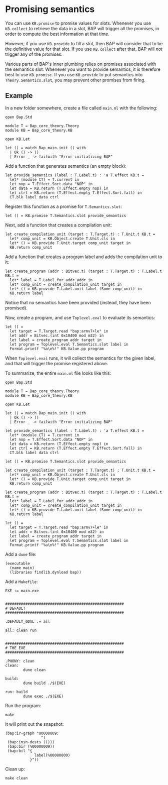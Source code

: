 # Promising semantics

You can use `KB.promise` to promise values for slots. Whenever you use `KB.collect` to retrieve the data in a slot, BAP will trigger all the promises, in order to compute the best information at that time.

However, if you use `KB.provide` to fill a slot, then BAP will consider that to be the definitive value for that slot. If you use `KB.collect` after that, BAP will _not_ trigger any of the promises. 

Various parts of BAP's inner plumbing relies on promises associated with the semantics slot. Whenever you want to provide semantics, it is therefore best to use `KB.promise`. If you use `KB.provide` to put semantics into `Theory.Semantics.slot`, you may prevent other promises from firing. 
 

## Example

In a new folder somewhere, create a file called `main.ml` with the following:

```
open Bap.Std

module T = Bap_core_theory.Theory
module KB = Bap_core_theory.KB

open KB.Let

let () = match Bap_main.init () with
  | Ok () -> ()
  | Error _ -> failwith "Error initializing BAP"
```

Add a function that generates semantics (an empty block):

```
let provide_semantics (label : T.Label.t) : 'a T.effect KB.t =
  let* (module CT) = T.current in
  let nop = T.Effect.Sort.data "NOP" in
  let data = KB.return (T.Effect.empty nop) in
  let ctrl = KB.return (T.Effect.empty T.Effect.Sort.fall) in
  CT.blk label data ctrl
```

Register this function as a promise for `T.Semantics.slot`:

```
let () = KB.promise T.Semantics.slot provide_semantics
```

Next, add a function that creates a compilation unit:

```
let create_compilation_unit (target : T.Target.t) : T.Unit.t KB.t =
  let* comp_unit = KB.Object.create T.Unit.cls in
  let* () = KB.provide T.Unit.target comp_unit target in
  KB.return comp_unit
```

Add a function that creates a program label and adds the compilation unit to it:

```
let create_program (addr : Bitvec.t) (target : T.Target.t) : T.Label.t KB.t =
  let* label = T.Label.for_addr addr in
  let* comp_unit = create_compilation_unit target in
  let* () = KB.provide T.Label.unit label (Some comp_unit) in
  KB.return label
```

Notice that no semantics have been provided (instead, they have been promised).

Now, create a program, and use `Toplevel.eval` to evaluate its semantics:

```
let () =
  let target = T.Target.read "bap:armv7+le" in
  let addr = Bitvec.(int 0x10400 mod m32) in
  let label = create_program addr target in
  let program = Toplevel.eval T.Semantics.slot label in
  Format.printf "%a\n%!" KB.Value.pp program
```

When `Toplevel.eval` runs, it will collect the semantics for the given label, and that will trigger the promise registered above.

To summarize, the entire `main.ml` file looks like this:

```
open Bap.Std

module T = Bap_core_theory.Theory
module KB = Bap_core_theory.KB

open KB.Let

let () = match Bap_main.init () with
  | Ok () -> ()
  | Error _ -> failwith "Error initializing BAP"

let provide_semantics (label : T.Label.t) : 'a T.effect KB.t =
  let* (module CT) = T.current in
  let nop = T.Effect.Sort.data "NOP" in
  let data = KB.return (T.Effect.empty nop) in
  let ctrl = KB.return (T.Effect.empty T.Effect.Sort.fall) in
  CT.blk label data ctrl

let () = KB.promise T.Semantics.slot provide_semantics

let create_compilation_unit (target : T.Target.t) : T.Unit.t KB.t =
  let* comp_unit = KB.Object.create T.Unit.cls in
  let* () = KB.provide T.Unit.target comp_unit target in
  KB.return comp_unit

let create_program (addr : Bitvec.t) (target : T.Target.t) : T.Label.t KB.t =
  let* label = T.Label.for_addr addr in
  let* comp_unit = create_compilation_unit target in
  let* () = KB.provide T.Label.unit label (Some comp_unit) in
  KB.return label

let () =
  let target = T.Target.read "bap:armv7+le" in
  let addr = Bitvec.(int 0x10400 mod m32) in
  let label = create_program addr target in
  let program = Toplevel.eval T.Semantics.slot label in
  Format.printf "%a\n%!" KB.Value.pp program
```

Add a `dune` file:

```
(executable
  (name main)
  (libraries findlib.dynload bap))
```

Add a `Makefile`:

```
EXE := main.exe


#####################################################
# DEFAULT
#####################################################

.DEFAULT_GOAL := all

all: clean run


#####################################################
# THE EXE
#####################################################

.PHONY: clean
clean:
        dune clean

build:
        dune build ./$(EXE)

run: build
        dune exec ./$(EXE)
```

Run the program:

```
make
```

It will print out the snapshot:

```
(bap:ir-graph "00000009:
                ")
 (bap:insn-dests (()))
 (bap:bir (%00000009))
 (bap:bil "{
             label(%00000009)
           }"))
```

Clean up:

```
make clean
```
